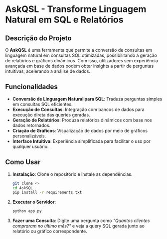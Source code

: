 # AskQSL - Transforme Linguagem Natural em SQL e Relatórios

## Descrição do Projeto

O **AskQSL** é uma ferramenta que permite a conversão de consultas em linguagem natural em consultas SQL otimizadas, possibilitando a geração de relatórios e gráficos dinâmicos. Com isso, utilizadores sem experiência avançada em base de dados podem obter insights a partir de perguntas intuitivas, acelerando a análise de dados.

## Funcionalidades
- **Conversão de Linguagem Natural para SQL**: Traduza perguntas simples em consultas SQL eficientes.
- **Execução de Consultas**: Integração com bancos de dados para execução direta das queries geradas.
- **Geração de Relatórios**: Produza relatórios dinâmicos com base nos dados retornados.
- **Criação de Gráficos**: Visualização de dados por meio de gráficos personalizáveis.
- **Interface Intuitiva**: Experiência simplificada para facilitar o uso por qualquer usuário.


## Como Usar
1. **Instalação**: Clone o repositório e instale as dependências.
   ```bash
   git clone <>
   cd AskSQL
   pip install -r requirements.txt
   ```
2. **Executar o Servidor**:
   ```bash
   python app.py
   ```
3. **Fazer uma Consulta**: Digite uma pergunta como *"Quantos clientes compraram no último mês?"* e veja a query SQL gerada junto ao relatório ou gráfico correspondente.
